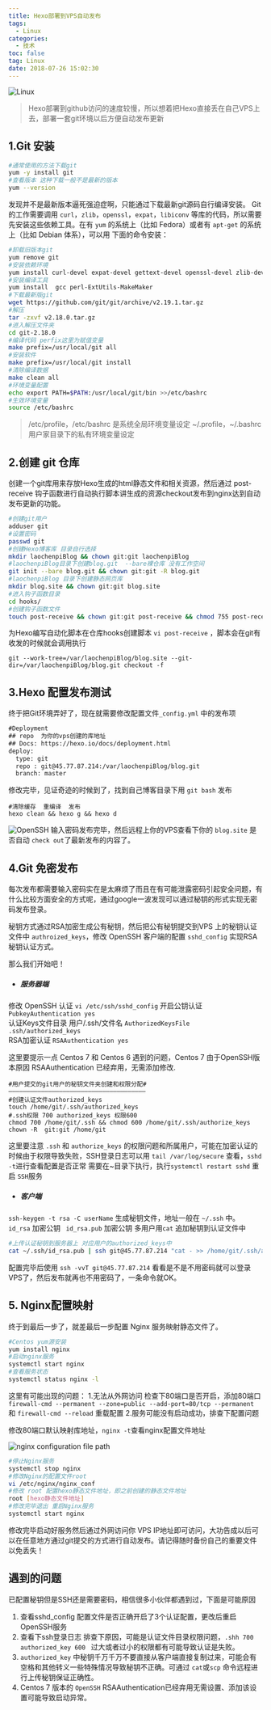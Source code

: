 ```yaml
---
title: Hexo部署到VPS自动发布
tags:
  - Linux
categories:
  - 技术
toc: false
tag: Linux
date: 2018-07-26 15:02:30
---
```


![Linux](/images/linux-1.jpg)

> Hexo部署到github访问的速度较慢，所以想着把Hexo直接丢在自己VPS上去，部署一套git环境以后方便自动发布更新

## 1.Git 安装
``` bash
#通常使用的方法下载git
yum -y install git
#查看版本 这种下载一般不是最新的版本
yum --version
```
发现并不是最新版本逼死强迫症啊，只能通过下载最新git源码自行编译安装。
Git 的工作需要调用 `curl`，`zlib`，`openssl`，`expat`，`libiconv` 等库的代码，所以需要先安装这些依赖工具。在有 `yum` 的系统上（比如 Fedora）或者有 `apt-get` 的系统上（比如 Debian 体系），可以用   下面的命令安装：

``` bash
#卸载旧版本git
yum remove git
#安装依赖环境
yum install curl-devel expat-devel gettext-devel openssl-devel zlib-devel
#安装编译工具
yum install  gcc perl-ExtUtils-MakeMaker
#下载最新版git
wget https://github.com/git/git/archive/v2.19.1.tar.gz
#解压
tar -zxvf v2.18.0.tar.gz
#进入解压文件夹
cd git-2.18.0
#编译代码 perfix这里为赋值变量
make prefix=/usr/local/git all
#安装软件 
make prefix=/usr/local/git install
#清除编译数据
make clean all
#环境变量配置
echo export PATH=$PATH:/usr/local/git/bin >>/etc/bashrc
#生效环境变量
source /etc/bashrc
```
>/etc/profile，/etc/bashrc 是系统全局环境变量设定 ~/.profile，~/.bashrc用户家目录下的私有环境变量设定

## 2.创建 git 仓库
创建一个git库用来存放Hexo生成的html静态文件和相关资源，然后通过 post-receive 钩子函数进行自动执行脚本讲生成的资源checkout发布到nginx达到自动发布更新的功能。
``` bash
#创建git用户
adduser git
#设置密码
passwd git
#创建Hexo博客库 目录自行选择
mkdir laochenpiBlog && chown git:git laochenpiBlog
#laochenpiBlog目录下创建blog.git  --bare裸仓库 没有工作空间
git init --bare blog.git && chown git:git -R blog.git 
#laochenpiBlog 目录下创建静态网页库 
mkdir blog.site && chown git:git blog.site
#进入钩子函数目录
cd hooks/
#创建钩子函数文件
touch post-receive && chown git:git post-receive && chmod 755 post-receive
```
为Hexo编写自动化脚本在仓库hooks创建脚本 `vi post-receive` ，脚本会在git有收发的时候就会调用执行
```
git --work-tree=/var/laochenpiBlog/blog.site --git-dir=/var/laochenpiBlog/blog.git checkout -f
```

## 3.Hexo 配置发布测试
终于把Git环境弄好了，现在就需要修改配置文件`_config.yml` 中的发布项
``` xml
#Deployment
## repo  为你的vps创建的库地址
## Docs: https://hexo.io/docs/deployment.html
deploy:
  type: git
  repo : git@45.77.87.214:/var/laochenpiBlog/blog.git
  branch: master
```
修改完毕，见证奇迹的时候到了，找到自己博客目录下用 `git bash`  发布
 ```
 #清除缓存  重编译  发布
 hexo clean && hexo g && hexo d
 ```
 ![OpenSSH](/images/passwd.png)
 输入密码发布完毕，然后远程上你的VPS查看下你的 `blog.site` 是否自动 `check out`了最新发布的内容了。

## 4.Git 免密发布
每次发布都需要输入密码实在是太麻烦了而且在有可能泄露密码引起安全问题，有什么比较方面安全的方式呢，通过google一波发现可以通过秘钥的形式实现无密码发布登录。

秘钥方式通过RSA加密生成公有秘钥，然后把公有秘钥提交到VPS 上的秘钥认证文件中 `authroized_keys`，修改 OpenSSH 客户端的配置 `sshd_config`  实现RSA秘钥认证方式。

那么我们开始吧！

- ##### 服务器端 
修改 OpenSSH 认证 ` vi /etc/ssh/sshd_config ` 
开启公钥认证 `PubkeyAuthentication yes`   
认证Keys文件目录 用户/.ssh/文件名 `AuthorizedKeysFile      .ssh/authorized_keys`  
RSA加密认证 `RSAAuthentication yes` 

这里要提示一点 Centos 7 和 Centos 6 遇到的问题，Centos 7 由于OpenSSH版本原因 RSAAuthentication 已经弃用，无需添加修改.
```
#用户提交的git用户的秘钥文件夹创建和权限分配#
——————————————————————————————————————
#创建认证文件authorized_keys
touch /home/git/.ssh/authorized_keys
#.ssh权限 700 authorized_keys 权限600
chmod 700 /home/git/.ssh && chmod 600 /home/git/.ssh/authorize_keys
chown -R  git:git /home/git
```
这里要注意 `.ssh` 和 `authorize_keys` 的权限问题和所属用户，可能在加密认证的时候由于权限导致失败，SSH登录日志可以用 `tail /var/log/secure` 查看，`sshd -t`进行查看配置是否正常 需要在~目录下执行，执行`systemctl restart sshd` 重启 `SSH`服务

- ##### 客户端 
`ssh-keygen -t rsa -C userName`  生成秘钥文件，地址一般在 `~/.ssh` 中。
`id_rsa` 加密公钥 ` id_rsa.pub` 加密公钥  多用户用`cat` 追加秘钥到认证文件中

``` bash
#上传认证秘钥到服务器上 对应用户的authorized_keys中
cat ~/.ssh/id_rsa.pub | ssh git@45.77.87.214 "cat - >> /home/git/.ssh/authorized_keys"
```
配置完毕后使用 `ssh -vvT git@45.77.87.214` 看看是不是不用密码就可以登录VPS了，然后发布就再也不用密码了，一条命令就OK。

## 5.  Nginx配置映射
终于到最后一步了，就差最后一步配置 Nginx 服务映射静态文件了。
``` bash
#Centos yum源安装
yum install nginx
#启动nginx服务
systemctl start nginx
#查看服务状态
systemctl status nginx -l
```
这里有可能出现的问题：
1.无法从外网访问 检查下80端口是否开启，添加80端口`firewall-cmd --permanent --zone=public --add-port=80/tcp --permanent` 和 `firewall-cmd --reload` 重载配置
2.服务可能没有启动成功，排查下配置问题

修改80端口默认映射库地址，`nginx -t`查看nginx配置文件地址  

![nginx configuration file path](/images/nginx.png)
``` bash
#停止Nginx服务
systemctl stop nginx
#修改Nginx的配置文件root
vi /etc/nginx/nginx_conf
#修改 root 配置hexo静态文件地址，即之前创建的静态文件地址
root [hexo静态文件地址]
#修改完毕退出 重启Nginx服务
systemctl start nginx
```
修改完毕启动好服务然后通过外网访问你 VPS IP地址即可访问，大功告成以后可以在任意地方通过git提交的方式进行自动发布。请记得随时备份自己的重要文件以免丢失！

## 遇到的问题
已配置秘钥但是SSH还是需要密码，相信很多小伙伴都遇到过，下面是可能原因
1. 查看sshd_config 配置文件是否正确开启了3个认证配置，更改后重启OpenSSH服务
2. 查看下ssh登录日志 排查下原因，可能是认证文件目录权限问题，`.shh 700 ` `authorized_key 600 ` 过大或者过小的权限都有可能导致认证是失败。
3. `authorized_key` 中秘钥千万千万不要直接从客户端直接复制过来，可能会有空格和其他转义一些特殊情况导致秘钥不正确。可通过 `cat`或`scp` 命令远程进行上传秘钥保证正确性。
4. Centos 7 版本的 `OpenSSH` RSAAuthentication已经弃用无需设置、添加该设置可能导致启动异常。